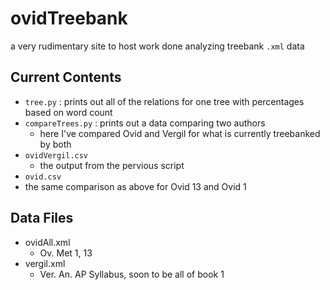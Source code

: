 # ovidTreebank

a very rudimentary site to host work done analyzing treebank `.xml` data

## Current Contents

- `tree.py` : prints out all of the relations for one tree with percentages based on word count
- `compareTrees.py` : prints out a data comparing two authors
  - here I've compared Ovid and Vergil for what is currently treebanked by both
- `ovidVergil.csv`
  - the output from the pervious script 
-  `ovid.csv`
  - the same comparison as above for Ovid 13 and Ovid 1


## Data Files

- ovidAll.xml
  - Ov. Met 1, 13
- vergil.xml
  - Ver. An. AP Syllabus, soon to be all of book 1

